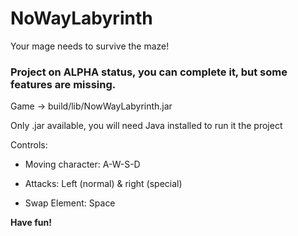 # NoWayLabyrinth

Your mage needs to survive the maze!

### Project on ALPHA status, you can complete it, but some features are missing.
Game -> build/lib/NowWayLabyrinth.jar

Only .jar available, you will need Java installed to run it the project

Controls: 

- Moving character: A-W-S-D

- Attacks: Left (normal) & right (special)

- Swap Element: Space

**​Have fun!**
